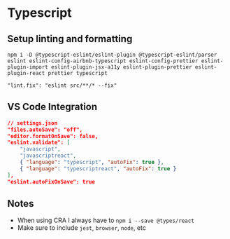# Typescript

## Setup linting and formatting

```
npm i -D @typescript-eslint/eslint-plugin @typescript-eslint/parser eslint eslint-config-airbnb-typescript eslint-config-prettier eslint-plugin-import eslint-plugin-jsx-a11y eslint-plugin-prettier eslint-plugin-react prettier typescript
```

`"lint.fix": "eslint src/**/* --fix"`

## VS Code Integration

```json
// settings.json
"files.autoSave": "off",
"editor.formatOnSave": false,
"eslint.validate": [
    "javascript",
    "javascriptreact",
    { "language": "typescript", "autoFix": true },
    { "language": "typescriptreact", "autoFix": true }
],
"eslint.autoFixOnSave": true
```

## Notes
* When using CRA I always have to `npm i --save @types/react`
* Make sure to include `jest`, `browser`, `node`, etc
